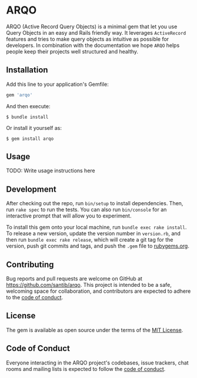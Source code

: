 # ARQO

ARQO (Active Record Query Objects) is a minimal gem that let you use Query Objects in an easy and Rails friendly way. It leverages `ActiveRecord` features and tries to make query objects as intuitive as possible for developers. In combination with the documentation we hope `ARQO` helps people keep their projects well structured and healthy.

## Installation

Add this line to your application's Gemfile:

```ruby
gem 'arqo'
```

And then execute:

    $ bundle install

Or install it yourself as:

    $ gem install arqo

## Usage

TODO: Write usage instructions here

## Development

After checking out the repo, run `bin/setup` to install dependencies. Then, run `rake spec` to run the tests. You can also run `bin/console` for an interactive prompt that will allow you to experiment.

To install this gem onto your local machine, run `bundle exec rake install`. To release a new version, update the version number in `version.rb`, and then run `bundle exec rake release`, which will create a git tag for the version, push git commits and tags, and push the `.gem` file to [rubygems.org](https://rubygems.org).

## Contributing

Bug reports and pull requests are welcome on GitHub at https://github.com/santib/arqo. This project is intended to be a safe, welcoming space for collaboration, and contributors are expected to adhere to the [code of conduct](https://github.com/santib/arqo/blob/master/CODE_OF_CONDUCT.md).


## License

The gem is available as open source under the terms of the [MIT License](https://opensource.org/licenses/MIT).

## Code of Conduct

Everyone interacting in the ARQO project's codebases, issue trackers, chat rooms and mailing lists is expected to follow the [code of conduct](https://github.com/santib/arqo/blob/master/CODE_OF_CONDUCT.md).
